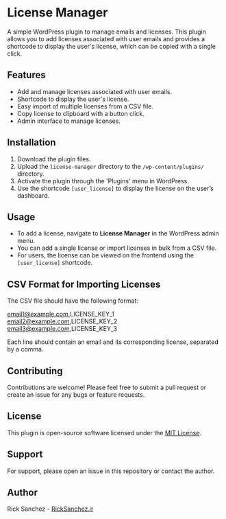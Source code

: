 # License Manager

A simple WordPress plugin to manage emails and licenses. This plugin allows you to add licenses associated with user emails and provides a shortcode to display the user's license, which can be copied with a single click.

## Features

- Add and manage licenses associated with user emails.
- Shortcode to display the user's license.
- Easy import of multiple licenses from a CSV file.
- Copy license to clipboard with a button click.
- Admin interface to manage licenses.

## Installation

1. Download the plugin files.
2. Upload the `license-manager` directory to the `/wp-content/plugins/` directory.
3. Activate the plugin through the 'Plugins' menu in WordPress.
4. Use the shortcode `[user_license]` to display the license on the user’s dashboard.

## Usage

- To add a license, navigate to **License Manager** in the WordPress admin menu.
- You can add a single license or import licenses in bulk from a CSV file.
- For users, the license can be viewed on the frontend using the `[user_license]` shortcode.

## CSV Format for Importing Licenses

The CSV file should have the following format:

email1@example.com,LICENSE_KEY_1 email2@example.com,LICENSE_KEY_2
email3@example.com,LICENSE_KEY_3


Each line should contain an email and its corresponding license, separated by a comma.

## Contributing

Contributions are welcome! Please feel free to submit a pull request or create an issue for any bugs or feature requests.

## License

This plugin is open-source software licensed under the [MIT License](LICENSE).

## Support

For support, please open an issue in this repository or contact the author.

## Author

Rick Sanchez - [RickSanchez.ir](https://RickSanchez.ir)
